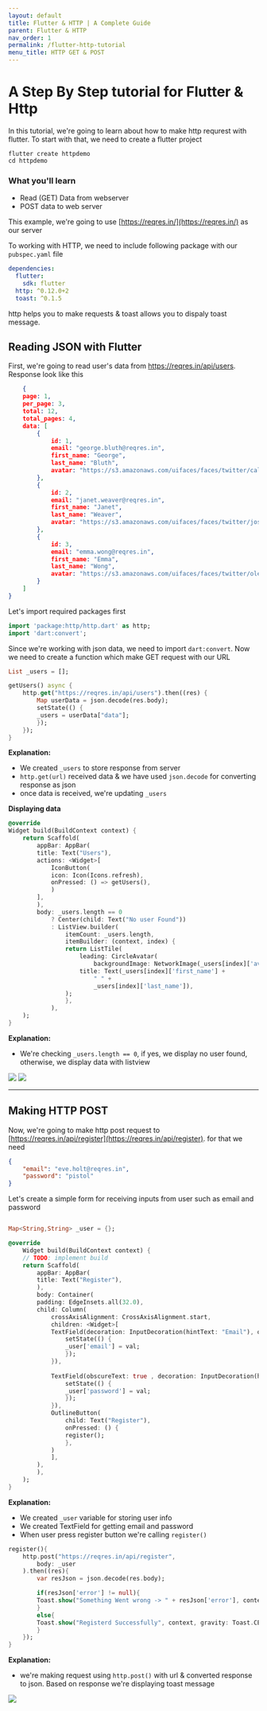 ```yaml
---
layout: default
title: Flutter & HTTP | A Complete Guide
parent: Flutter & HTTP
nav_order: 1
permalink: /flutter-http-tutorial
menu_title: HTTP GET & POST
---
```


# A Step By Step tutorial for Flutter & Http

In this tutorial, we're going to learn about how to make http requrest with flutter. To start with that, we need to create a flutter project

    flutter create httpdemo
    cd httpdemo


### What you'll learn

- Read (GET) Data from webserver
- POST data to web server

This example, we're going to use [https://reqres.in/](https://reqres.in/) as our server

To working with HTTP, we need to include following package with our `pubspec.yaml` file

```yaml
dependencies:
  flutter:
    sdk: flutter
  http: ^0.12.0+2
  toast: ^0.1.5
```

http helps you to make requests & toast allows you to dispaly toast message.

## Reading JSON with Flutter

First, we're going to read user's data from https://reqres.in/api/users. Response look like this

```json
    {
    page: 1,
    per_page: 3,
    total: 12,
    total_pages: 4,
    data: [
        {
            id: 1,
            email: "george.bluth@reqres.in",
            first_name: "George",
            last_name: "Bluth",
            avatar: "https://s3.amazonaws.com/uifaces/faces/twitter/calebogden/128.jpg"
        },
        {
            id: 2,
            email: "janet.weaver@reqres.in",
            first_name: "Janet",
            last_name: "Weaver",
            avatar: "https://s3.amazonaws.com/uifaces/faces/twitter/josephstein/128.jpg"
        },
        {
            id: 3,
            email: "emma.wong@reqres.in",
            first_name: "Emma",
            last_name: "Wong",
            avatar: "https://s3.amazonaws.com/uifaces/faces/twitter/olegpogodaev/128.jpg"
        }
    ]
}

```

Let's import required packages first

```dart
import 'package:http/http.dart' as http;
import 'dart:convert';
```

Since we're working with json data, we need to import `dart:convert`. Now we need to create a function which make GET request with our URL

```dart
List _users = [];

getUsers() async {
    http.get("https://reqres.in/api/users").then((res) {
        Map userData = json.decode(res.body);
        setState(() {
        _users = userData["data"];
        });
    });
}
```
**Explanation:**

- We created `_users` to store response from server
- `http.get(url)` received data & we have used `json.decode` for converting response as json
- once data is received, we're updating `_users`

**Displaying data**

```dart
@override
Widget build(BuildContext context) {
    return Scaffold(
        appBar: AppBar(
        title: Text("Users"),
        actions: <Widget>[
            IconButton(
            icon: Icon(Icons.refresh),
            onPressed: () => getUsers(),
            )
        ],
        ),
        body: _users.length == 0
            ? Center(child: Text("No user Found"))
            : ListView.builder(
                itemCount: _users.length,
                itemBuilder: (context, index) {
                return ListTile(
                    leading: CircleAvatar(
                        backgroundImage: NetworkImage(_users[index]['avatar'])),
                    title: Text(_users[index]['first_name'] +
                        " " +
                        _users[index]['last_name']),
                );
                },
            ),
    );
}
```

**Explanation:**

- We're checking `_users.length == 0`, if yes, we display no user found, otherwise, we display data with listview

<img src="/assets/images/screenshots/http/flutter-http-get1.png"> <img src="/assets/images/screenshots/http/flutter-http-get2.png">

---

## Making HTTP POST

Now, we're going to make http post request to [https://reqres.in/api/register](https://reqres.in/api/register). for that we need 

```json
{
    "email": "eve.holt@reqres.in",
    "password": "pistol"
}
```

Let's create a simple form for receiving inputs from user such as email and password

```dart

Map<String,String> _user = {};

@override
    Widget build(BuildContext context) {
    // TODO: implement build
    return Scaffold(
        appBar: AppBar(
        title: Text("Register"),
        ),
        body: Container(
        padding: EdgeInsets.all(32.0),
        child: Column(
            crossAxisAlignment: CrossAxisAlignment.start,
            children: <Widget>[
            TextField(decoration: InputDecoration(hintText: "Email"), onChanged:(val){
                setState(() {
                _user['email'] = val;
                });
            }),
            
            TextField(obscureText: true , decoration: InputDecoration(hintText: "Password"), onChanged:(val){
                setState(() {
                _user['password'] = val;
                });
            }),
            OutlineButton(
                child: Text("Register"),
                onPressed: () {
                register();
                },
            )
            ],
        ),
        ),
    );
}
```
**Explanation:**

- We created `_user` variable for storing user info
- We created TextField for getting email and password
- When user press register button we're calling `register()`

```dart
register(){
    http.post("https://reqres.in/api/register",
        body: _user 
    ).then((res){
        var resJson = json.decode(res.body);

        if(resJson['error'] != null){
        Toast.show("Something Went wrong -> " + resJson['error'], context, gravity: Toast.CENTER);
        }
        else{
        Toast.show("Registerd Successfully", context, gravity: Toast.CENTER);
        }
    });
}
```
**Explanation:**
- we're making request using `http.post()` with url & converted response to json. Based on response we're displaying toast message

<img src="/assets/images/screenshots/http/flutter-http-post.png">